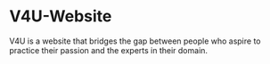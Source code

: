 # V4U-Website
V4U is a website that bridges the gap between people who aspire to practice their passion and the experts in their domain. 
